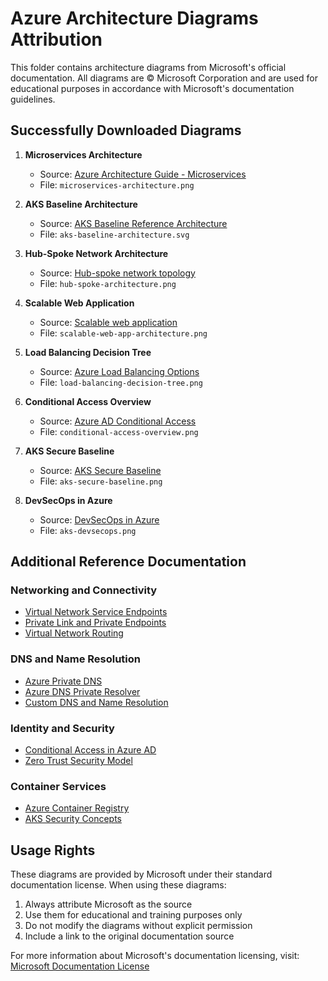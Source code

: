 # Azure Architecture Diagrams Attribution

This folder contains architecture diagrams from Microsoft's official documentation. All diagrams are © Microsoft Corporation and are used for educational purposes in accordance with Microsoft's documentation guidelines.

## Successfully Downloaded Diagrams

1. **Microservices Architecture**
   - Source: [Azure Architecture Guide - Microservices](https://learn.microsoft.com/en-us/azure/architecture/guide/architecture-styles/microservices)
   - File: `microservices-architecture.png`

2. **AKS Baseline Architecture**
   - Source: [AKS Baseline Reference Architecture](https://learn.microsoft.com/en-us/azure/architecture/reference-architectures/containers/aks/baseline-aks)
   - File: `aks-baseline-architecture.svg`

3. **Hub-Spoke Network Architecture**
   - Source: [Hub-spoke network topology](https://learn.microsoft.com/en-us/azure/architecture/reference-architectures/hybrid-networking/hub-spoke)
   - File: `hub-spoke-architecture.png`

4. **Scalable Web Application**
   - Source: [Scalable web application](https://learn.microsoft.com/en-us/azure/architecture/reference-architectures/app-service-web-app/scalable-web-app)
   - File: `scalable-web-app-architecture.png`

5. **Load Balancing Decision Tree**
   - Source: [Azure Load Balancing Options](https://learn.microsoft.com/en-us/azure/architecture/guide/technology-choices/load-balancing-overview)
   - File: `load-balancing-decision-tree.png`

6. **Conditional Access Overview**
   - Source: [Azure AD Conditional Access](https://learn.microsoft.com/en-us/azure/active-directory/conditional-access/overview)
   - File: `conditional-access-overview.png`

7. **AKS Secure Baseline**
   - Source: [AKS Secure Baseline](https://learn.microsoft.com/en-us/azure/architecture/reference-architectures/containers/aks/secure-baseline-aks)
   - File: `aks-secure-baseline.png`

8. **DevSecOps in Azure**
   - Source: [DevSecOps in Azure](https://learn.microsoft.com/en-us/azure/architecture/solution-ideas/articles/devsecops-in-azure)
   - File: `aks-devsecops.png`

## Additional Reference Documentation

### Networking and Connectivity
- [Virtual Network Service Endpoints](https://learn.microsoft.com/en-us/azure/virtual-network/virtual-network-service-endpoints-overview)
- [Private Link and Private Endpoints](https://learn.microsoft.com/en-us/azure/private-link/private-link-overview)
- [Virtual Network Routing](https://learn.microsoft.com/en-us/azure/virtual-network/virtual-networks-udr-overview)

### DNS and Name Resolution
- [Azure Private DNS](https://learn.microsoft.com/en-us/azure/dns/private-dns-overview)
- [Azure DNS Private Resolver](https://learn.microsoft.com/en-us/azure/dns/private-dns-resolver-overview)
- [Custom DNS and Name Resolution](https://learn.microsoft.com/en-us/azure/dns/dns-domain-hosting)

### Identity and Security
- [Conditional Access in Azure AD](https://learn.microsoft.com/en-us/azure/active-directory/conditional-access/)
- [Zero Trust Security Model](https://learn.microsoft.com/en-us/azure/security/fundamentals/zero-trust)

### Container Services
- [Azure Container Registry](https://learn.microsoft.com/en-us/azure/container-registry/container-registry-intro)
- [AKS Security Concepts](https://learn.microsoft.com/en-us/azure/aks/concepts-security)

## Usage Rights

These diagrams are provided by Microsoft under their standard documentation license. When using these diagrams:
1. Always attribute Microsoft as the source
2. Use them for educational and training purposes only
3. Do not modify the diagrams without explicit permission
4. Include a link to the original documentation source

For more information about Microsoft's documentation licensing, visit:
[Microsoft Documentation License](https://learn.microsoft.com/en-us/legal/termsofuse) 